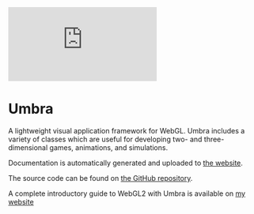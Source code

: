 [![npm bundle size](https://img.shields.io/bundlephobia/minzip/@lakuna/umbra.js?style=for-the-badge)](https://bundlephobia.com/package/@lakuna/umbra.js)

# Umbra

A lightweight visual application framework for WebGL.
Umbra includes a variety of classes which are useful for developing two- and three-dimensional games, animations, and simulations.

Documentation is automatically generated and uploaded to [the website](https://umbra.lakuna.pw/).

The source code can be found on [the GitHub repository](https://github.com/Lakuna/Umbra).

A complete introductory guide to WebGL2 with Umbra is available on [my website](https://www.lakuna.pw/a/webgl)
